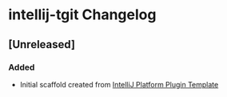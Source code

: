 <!-- Keep a Changelog guide -> https://keepachangelog.com -->

# intellij-tgit Changelog

## [Unreleased]
### Added
- Initial scaffold created from [IntelliJ Platform Plugin Template](https://github.com/JetBrains/intellij-platform-plugin-template)
